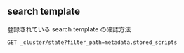 ## search template

登録されている search template の確認方法

```
GET _cluster/state?filter_path=metadata.stored_scripts
```
